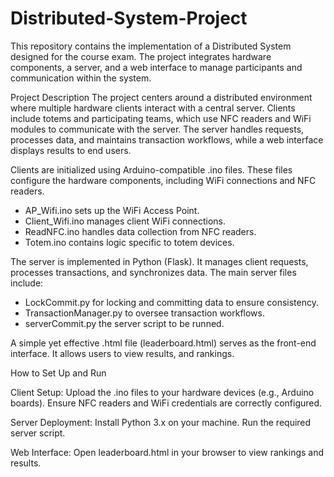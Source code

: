 # Distributed-System-Project
This repository contains the implementation of a Distributed System designed for the course exam. The project integrates hardware components, a server, and a web interface to manage participants and communication within the system.

Project Description
The project centers around a distributed environment where multiple hardware clients interact with a central server. Clients include totems and participating teams, which use NFC readers and WiFi modules to communicate with the server. The server handles requests, processes data, and maintains transaction workflows, while a web interface displays results to end users.

Clients are initialized using Arduino-compatible .ino files. 
These files configure the hardware components, including WiFi connections and NFC readers.
- AP_Wifi.ino sets up the WiFi Access Point.
- Client_Wifi.ino manages client WiFi connections.
- ReadNFC.ino handles data collection from NFC readers.
- Totem.ino contains logic specific to totem devices.

The server is implemented in Python (Flask).
It manages client requests, processes transactions, and synchronizes data. 
The main server files include:
- LockCommit.py for locking and committing data to ensure consistency.
- TransactionManager.py to oversee transaction workflows.
- serverCommit.py the server script to be runned.

A simple yet effective .html file (leaderboard.html) serves as the front-end interface. It allows users to view results, and rankings.

How to Set Up and Run

Client Setup:
Upload the .ino files to your hardware devices (e.g., Arduino boards).
Ensure NFC readers and WiFi credentials are correctly configured.

Server Deployment:
Install Python 3.x on your machine.
Run the required server script.

Web Interface:
Open leaderboard.html in your browser to view rankings and results.
